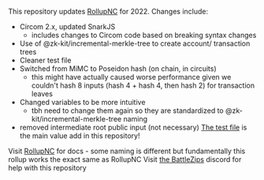 This repository updates [RollupNC](https://github.com/rollupnc/RollupNC) for 2022. Changes include:
  * Circom 2.x, updated SnarkJS
    * includes changes to Circom code based on breaking syntax changes
  * Use of @zk-kit/incremental-merkle-tree to create account/ transaction trees
  * Cleaner test file
  * Switched from MiMC to Poseidon hash (on chain, in circuits)
    * this might have actually caused worse performance given we couldn't hash 8 inputs (hash 4 + hash 4, then hash 2) for transaction leaves
  * Changed variables to be more intuitive
    * tbh need to change them again so they are standardized to @zk-kit/incremental-merkle-tree naming
  * removed intermediate root public input (not necessary)
[The test file](https://github.com/jp4g/zkrollup-demo/blob/master/test/0.js) is the main value add in this repository!

Visit [RollupNC](https://github.com/rollupnc/RollupNC) for docs - some naming is different but fundamentally this rollup works the exact same as RollupNC
Visit [the BattleZips](https://discord.gg/NEyTSmjewn) discord for help with this repository
